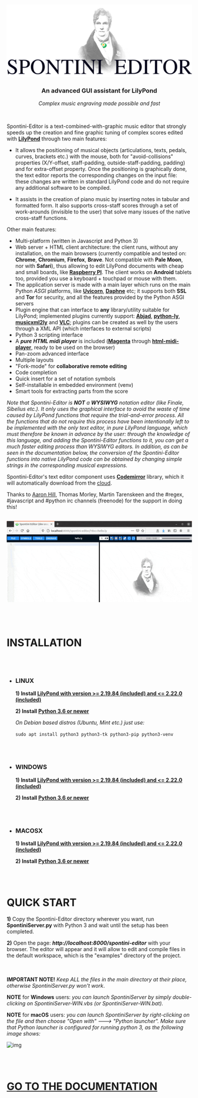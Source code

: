 <p align="center">
    <img src="documentation/images/fulllogo.svg" width="618px" alt="Spontini-Editor logo" />
</p>
<h3 align="center">An advanced GUI assistant for LilyPond</h3>
<p align="center"><i>Complex music engraving made possible and fast</i></p>
<br/>

Spontini-Editor is a text-combined-with-graphic music editor that strongly speeds up the creation and fine graphic tuning of complex scores edited with **[LilyPond](https://lilypond.org)** through two main features:

  * It allows the positioning of musical objects (articulations, texts, pedals, curves, brackets etc.) with the mouse, both for "avoid-collisions" properties (X/Y-offset, staff-padding, outside-staff-padding, padding) and for extra-offset property. Once the positioning is graphically done, the text editor reports the corresponding changes on the input file: these changes are written in standard LilyPond code and do not require any additional software to be compiled.

  * It assists in the creation of piano music by inserting notes in tabular and formatted form. It also supports cross-staff scores through a set of work-arounds (invisible to the user) that solve many issues of the native cross-staff functions.

Other main features:

  * Multi-platform (written in Javascript and Python 3)
  * Web server + HTML client architecture: the client runs, without any installation, on the main browsers (currently compatible and tested on: **Chrome**, **Chromium**, **Firefox**, **Brave**. Not compatible with **Pale Moon**, nor with **Safari**), thus allowing to edit LilyPond documents with cheap and small boards, like **[Raspberry PI](https://www.raspberrypi.org/)**. The client works on **Android** tablets too, provided you use a keyboard + touchpad or mouse with them.
  * The application server is made with a main layer which runs on the main Python *ASGI* platforms, like **[Uvicorn](https://www.uvicorn.org/)**, **[Daphne](https://github.com/django/daphne)** etc; it supports both **SSL** and **Tor** for security, and all the features provided by the Python ASGI servers
  * Plugin engine that can interface to **any** library/utility suitable for LilyPond; implemented plugins currently support: **[Abjad](https://github.com/Abjad/abjad)**, **[python-ly](https://github.com/frescobaldi/python-ly)**, **[musicxml2ly](https://lilypond.org/doc/v2.21/Documentation/usage/invoking-musicxml2ly)** and **[VLC](https://www.videolan.org/vlc/index.html)**; plugins can be created as well by the users through a XML API (which interfaces to external scripts)
  * Python 3 scripting interface
  * A ***pure HTML midi player*** is included (**[Magenta](https://github.com/magenta/magenta)** through **[html-midi-player](https://github.com/cifkao/html-midi-player)**, ready to be used on the browser)
  * Pan-zoom advanced interface
  * Multiple layouts
  * "Fork-mode" for **collaborative remote editing**
  * Code completion
  * Quick insert for a set of notation symbols
  * Self-installable in embedded environment (venv)
  * Smart tools for extracting parts from the score

*Note that Spontini-Editor is **NOT** a **WYSIWYG** notation editor (like Finale, Sibelius etc.). It only uses the graphical interface to avoid the waste of time caused by LilyPond functions that require the trial-and-error process. All the functions that do not require this process have been intentionally left to be implemented with the only text editor, in pure LilyPond language, which must therefore be known in advance by the user: through the knowledge of this language, and adding the Spontini-Editor functions to it, you can get a much faster editing process than WYSIWYG editors. In addition, as can be seen in the documentation below, the conversion of the Spontini-Editor functions into native LilyPond code can be obtained by changing simple strings in the corresponding musical expressions.*

Spontini-Editor's text editor component uses **[Codemirror](https://codemirror.net/)** library, which it will automatically download from the [cloud](https://cdnjs.cloudflare.com).

Thanks to [Aaron Hill](https://github.com/seraku24), Thomas Morley, Martin Tarenskeen and the #regex, #javascript and #python irc channels (freenode) for the support in doing this!

##
![img](documentation/images/intro.gif)
<br></br><br></br>
# INSTALLATION
<br></br>
* ### **LINUX**

  **1) Install [LilyPond with version >= 2.19.84 (included) and <= 2.22.0 (included)](http://lilypond.org/unix.html)**

  **2) Install [Python 3.6 or newer](https://www.python.org/downloads/source)**

    *On Debian based distros (Ubuntu, Mint etc.) just use:*

    ``` sudo apt install python3 python3-tk python3-pip python3-venv ```

<br></br>
* ### **WINDOWS**

  **1) Install [LilyPond with version >= 2.19.84 (included) and <= 2.22.0 (included)](http://lilypond.org/windows.html)**

  **2) Install [Python 3.6 or newer](https://www.python.org/downloads/windows)**

<br></br>
* ### **MACOSX**

  **1) Install [LilyPond with version >= 2.19.84 (included) and <= 2.22.0 (included)](http://lilypond.org/macos-x.html)**

  **2) Install [Python 3.6 or newer](https://www.python.org/downloads/mac-osx)**

<br></br>
# QUICK START

  **1)** Copy the Spontini-Editor directory wherever you want, run **SpontiniServer.py** with Python 3 and wait until the setup has been completed.

  **2)** Open the page: ***http://localhost:8000/spontini-editor*** with your browser. The editor will appear and it will allow to edit and compile files in the default workspace, which is the "examples" directory of the project.

  <br></br>
  **IMPORTANT NOTE!** *Keep ALL the files in the main directory at their place, otherwise SpontiniServer.py won't work*.

  **NOTE** for **Windows** users: *you can launch SpontiniServer by simply double-clicking on SpontiniServer-WIN.vbs (or SpontiniServer-WIN.bat).*

  **NOTE** for **macOS** users: *you can launch SpontiniServer by right-clicking on the file and then choose "Open with" ---> "Python launcher".
    Make sure that Python launcher is configured for running python 3, as the following image shows:*

  ![img](documentation/images/pylauncher.png)


<br></br>
# [GO TO THE DOCUMENTATION](documentation/toc.md)
<br></br>
